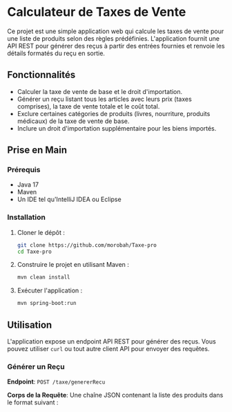 # Calculateur de Taxes de Vente

Ce projet est une simple application web qui calcule les taxes de vente pour une liste de produits selon des règles prédéfinies. L'application fournit une API REST pour générer des reçus à partir des entrées fournies et renvoie les détails formatés du reçu en sortie.

## Fonctionnalités

- Calculer la taxe de vente de base et le droit d'importation.
- Générer un reçu listant tous les articles avec leurs prix (taxes comprises), la taxe de vente totale et le coût total.
- Exclure certaines catégories de produits (livres, nourriture, produits médicaux) de la taxe de vente de base.
- Inclure un droit d'importation supplémentaire pour les biens importés.

## Prise en Main

### Prérequis

- Java 17
- Maven
- Un IDE tel qu'IntelliJ IDEA ou Eclipse

### Installation

1. Cloner le dépôt :
    ```bash
    git clone https://github.com/morobah/Taxe-pro
    cd Taxe-pro
    ```

2. Construire le projet en utilisant Maven :
    ```bash
    mvn clean install
    ```

3. Exécuter l'application :
    ```bash
    mvn spring-boot:run
    ```

## Utilisation

L'application expose un endpoint API REST pour générer des reçus. Vous pouvez utiliser `curl` ou tout autre client API pour envoyer des requêtes.

### Générer un Reçu

**Endpoint**: `POST /taxe/genererRecu`

**Corps de la Requête**: Une chaîne JSON contenant la liste des produits dans le format suivant :

